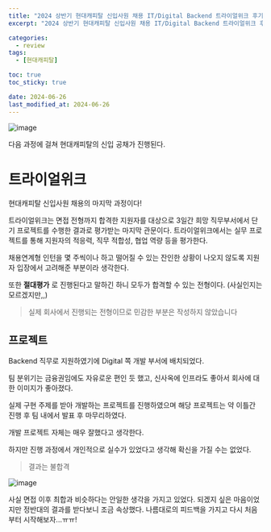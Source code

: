 ```yaml
---
title: "2024 상반기 현대캐피탈 신입사원 채용 IT/Digital Backend 트라이얼위크 후기"
excerpt: "2024 상반기 현대캐피탈 신입사원 채용 IT/Digital Backend 트라이얼위크 후기"

categories:
  - review
tags:
  - [현대캐피탈]

toc: true
toc_sticky: true

date: 2024-06-26
last_modified_at: 2024-06-26
---
```


![image](https://github.com/min9805/min9805.github.io/assets/56664567/f6275016-2a2d-4a47-9938-075eec625432)

다음 과정에 걸쳐 현대캐피탈의 신입 공채가 진행된다.

# 트라이얼위크

현대캐피탈 신입사원 채용의 마지막 과정이다! 

트라이얼위크는 면접 전형까지 합격한 지원자를 대상으로 3일간 희망 직무부서에서 단기 프로젝트를 수행한 결과로 평가받는 마지막 관문이다. 트라이얼위크에서는 실무 프로젝트를 통해 지원자의 적응력, 직무 적합성, 협업 역량 등을 평가한다.

채용연계형 인턴을 몇 주씩이나 하고 떨어질 수 있는 잔인한 상황이 나오지 않도록 지원자 입장에서 고려해준 부분이라 생각한다. 

또한 **절대평가** 로 진행된다고 말하긴 하니 모두가 합격할 수 있는 전형이다. (사실인지는 모르겠지만,,)

> 실제 회사에서 진행되는 전형이므로 민감한 부분은 작성하지 않았습니다


## 프로젝트

Backend 직무로 지원하였기에 Digital 쪽 개발 부서에 배치되었다.

팀 분위기는 금융권임에도 자유로운 편인 듯 했고, 신사옥에 인프라도 좋아서 회사에 대한 이미지가 좋아졌다.

실제 구현 주제를 받아 개발하는 프로젝트를 진행하였으며 해당 프로젝트는 약 이틀간 진행 후 팀 내에서 발표 후 마무리하였다. 

개발 프로젝트 자체는 매우 잘했다고 생각한다.

하지만 진행 과정에서 개인적으로 실수가 있었다고 생각해 확신을 가질 수는 없었다. 

> 결과는 불합격

![image](https://github.com/min9805/min9805.github.io/assets/56664567/a262fbfb-15ff-4bbf-a9bd-0bfadb9404d7)

사실 면접 이후 최합과 비슷하다는 안일한 생각을 가지고 있었다. 되겠지 싶은 마음이었지만 정반대의 결과를 받다보니 조금 속상했다.
나름대로의 피드백을 가지고 다시 처음부터 시작해보자...ㅠㅠ!